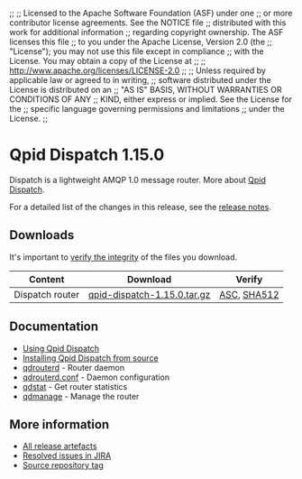 ;;
;; Licensed to the Apache Software Foundation (ASF) under one
;; or more contributor license agreements.  See the NOTICE file
;; distributed with this work for additional information
;; regarding copyright ownership.  The ASF licenses this file
;; to you under the Apache License, Version 2.0 (the
;; "License"); you may not use this file except in compliance
;; with the License.  You may obtain a copy of the License at
;; 
;;   http://www.apache.org/licenses/LICENSE-2.0
;; 
;; Unless required by applicable law or agreed to in writing,
;; software distributed under the License is distributed on an
;; "AS IS" BASIS, WITHOUT WARRANTIES OR CONDITIONS OF ANY
;; KIND, either express or implied.  See the License for the
;; specific language governing permissions and limitations
;; under the License.
;;

# Qpid Dispatch 1.15.0

Dispatch is a lightweight AMQP 1.0 message router. More about
[Qpid
Dispatch]({{site_url}}/components/dispatch-router/index.html).

For a detailed list of the changes in this release, see the [release
notes](release-notes.html).

## Downloads

It's important to [verify the
integrity]({{site_url}}/download.html#verify-what-you-download) of
the files you download.

| Content | Download | Verify |
|---------|----------|--------|
| Dispatch router | [qpid-dispatch-1.15.0.tar.gz](https://archive.apache.org/dist/qpid/dispatch/1.15.0/qpid-dispatch-1.15.0.tar.gz) | [ASC](https://archive.apache.org/dist/qpid/dispatch/1.15.0/qpid-dispatch-1.15.0.tar.gz.asc), [SHA512](https://archive.apache.org/dist/qpid/dispatch/1.15.0/qpid-dispatch-1.15.0.tar.gz.sha512) |

## Documentation


<div class="two-column" markdown="1">

 - [Using Qpid Dispatch](user-guide/index.html)
 - [Installing Qpid Dispatch from
   source](https://gitbox.apache.org/repos/asf?p=qpid-dispatch.git;a=blob_plain;f=README;hb=1.15.0)
 - [qdrouterd](man/qdrouterd.html) - Router daemon
 - [qdrouterd.conf](man/qdrouterd.conf.html) - Daemon configuration
 - [qdstat](man/qdstat.html) - Get router statistics
 - [qdmanage](man/qdmanage.html) - Manage the router

</div>


## More information

 - [All release artefacts](https://archive.apache.org/dist/qpid/dispatch/1.15.0)
 - [Resolved issues in JIRA](https://issues.apache.org/jira/issues/?jql=project+%3D+DISPATCH+AND+fixVersion+%3D+%271.15.0%27+AND+resolution+%3D+%27fixed%27+ORDER+BY+priority+DESC)
 - [Source repository tag](https://gitbox.apache.org/repos/asf/qpid-dispatch.git/tree/refs/tags/1.15.0)

<script type="text/javascript">
  _deferredFunctions.push(function() {
      if ("1.15.0" === "{{current_dispatch_release}}") {
          _modifyCurrentReleaseLinks();
      }
  });
</script>